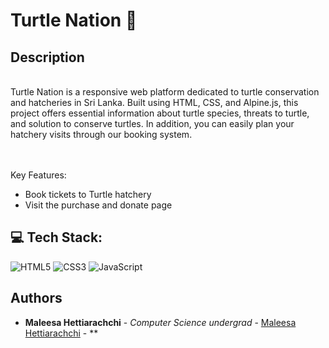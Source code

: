 <p align="Left">
<h1>Turtle Nation 🐢</h1>
</p>

## Description

<br>
Turtle Nation is a responsive web platform dedicated to turtle conservation and hatcheries in Sri Lanka. Built using HTML, CSS, and Alpine.js, this project offers essential information about turtle species, threats to turtle, and solution to conserve turtles. In addition, you can easily plan your hatchery visits through our booking system. 

<br><br>
Key Features:

<ul>
  <li>Book tickets to Turtle hatchery</li>
  <li>Visit the purchase and donate page</li>
</ul>

## 💻 Tech Stack:
![HTML5](https://img.shields.io/badge/html5-%23E34F26.svg?style=for-the-badge&logo=html5&logoColor=white) 
![CSS3](https://img.shields.io/badge/css3-%231572B6.svg?style=for-the-badge&logo=css3&logoColor=white) 
![JavaScript](https://img.shields.io/badge/javascript-%23323330.svg?style=for-the-badge&logo=javascript&logoColor=%23F7DF1E) 

## Authors

- **Maleesa Hettiarachchi** - *Computer Science undergrad* - [Maleesa Hettiarachchi](https://github.com/Maleesanat01/) - **
